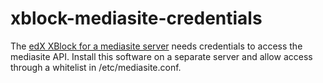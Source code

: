 # xblock-mediasite-credentials
The [edX XBlock for a mediasite server](../master/xblock-mediasite) needs credentials to access the mediasite API. Install this software on a separate server and allow access through a whitelist in /etc/mediasite.conf.
